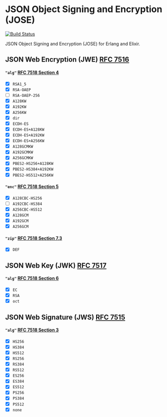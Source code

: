 # JSON Object Signing and Encryption (JOSE)

[![Build Status](https://travis-ci.org/potatosalad/erlang-jose.png?branch=master)](https://travis-ci.org/potatosalad/erlang-jose)

JSON Object Signing and Encryption (JOSE) for Erlang and Elixir.

## JSON Web Encryption (JWE) [RFC 7516](https://tools.ietf.org/html/rfc7516)

#### `"alg"` [RFC 7518 Section 4](https://tools.ietf.org/html/rfc7518#section-4)

- [X] `RSA1_5`
- [X] `RSA-OAEP`
- [ ] `RSA-OAEP-256`
- [X] `A128KW`
- [X] `A192KW`
- [X] `A256KW`
- [X] `dir`
- [X] `ECDH-ES`
- [X] `ECDH-ES+A128KW`
- [X] `ECDH-ES+A192KW`
- [X] `ECDH-ES+A256KW`
- [X] `A128GCMKW`
- [X] `A192GCMKW`
- [X] `A256GCMKW`
- [X] `PBES2-HS256+A128KW`
- [X] `PBES2-HS384+A192KW`
- [X] `PBES2-HS512+A256KW`

#### `"enc"` [RFC 7518 Section 5](https://tools.ietf.org/html/rfc7518#section-5)

- [X] `A128CBC-HS256`
- [ ] `A192CBC-HS384`
- [X] `A256CBC-HS512`
- [X] `A128GCM`
- [X] `A192GCM`
- [X] `A256GCM`

#### `"zip"` [RFC 7518 Section 7.3](https://tools.ietf.org/html/rfc7518#section-7.3)

- [X] `DEF`

## JSON Web Key (JWK) [RFC 7517](https://tools.ietf.org/html/rfc7517)

#### `"alg"` [RFC 7518 Section 6](https://tools.ietf.org/html/rfc7518#section-6)

- [X] `EC`
- [X] `RSA`
- [X] `oct`

## JSON Web Signature (JWS) [RFC 7515](https://tools.ietf.org/html/rfc7515)

#### `"alg"` [RFC 7518 Section 3](https://tools.ietf.org/html/rfc7518#section-3)

- [X] `HS256`
- [X] `HS384`
- [X] `HS512`
- [X] `RS256`
- [X] `RS384`
- [X] `RS512`
- [X] `ES256`
- [X] `ES384`
- [X] `ES512`
- [X] `PS256`
- [X] `PS384`
- [X] `PS512`
- [X] `none`
